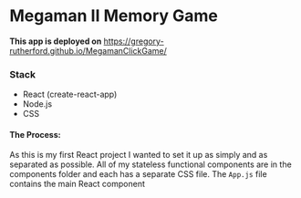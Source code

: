 # Megaman II Memory Game

__This app is deployed on__ https://gregory-rutherford.github.io/MegamanClickGame/ 

### Stack
* React (create-react-app)
* Node.js
* CSS

#### The Process:

As this is my first React project I wanted to set it up as simply and as separated as possible. All of my stateless functional components are in the components folder and each has a separate CSS file. The `App.js` file contains the main React component

